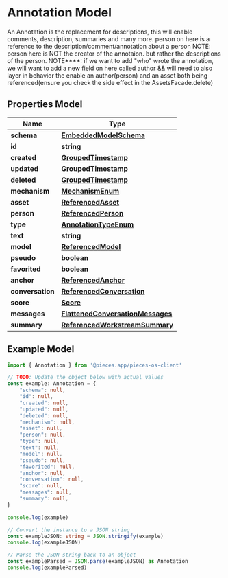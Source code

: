 
# Annotation Model

An Annotation is the replacement for descriptions, this will enable comments, description, summaries and many more.  person on here is a reference to the description/comment/annotation about a person  NOTE: person here is NOT the creator of the annotaion. but rather the descriptions of the person. NOTE****: if we want to add \"who\" wrote the annotation, we will want to add a new field on here called author && will need to also layer in behavior the enable an author(person) and an asset both being referenced(ensure you check the side effect in the AssetsFacade.delete)

## Properties Model

Name | Type
------------ | -------------
**schema** | [**EmbeddedModelSchema**](EmbeddedModelSchema)
**id** | **string**
**created** | [**GroupedTimestamp**](GroupedTimestamp)
**updated** | [**GroupedTimestamp**](GroupedTimestamp)
**deleted** | [**GroupedTimestamp**](GroupedTimestamp)
**mechanism** | [**MechanismEnum**](MechanismEnum)
**asset** | [**ReferencedAsset**](ReferencedAsset)
**person** | [**ReferencedPerson**](ReferencedPerson)
**type** | [**AnnotationTypeEnum**](AnnotationTypeEnum)
**text** | **string**
**model** | [**ReferencedModel**](ReferencedModel)
**pseudo** | **boolean**
**favorited** | **boolean**
**anchor** | [**ReferencedAnchor**](ReferencedAnchor)
**conversation** | [**ReferencedConversation**](ReferencedConversation)
**score** | [**Score**](Score)
**messages** | [**FlattenedConversationMessages**](FlattenedConversationMessages)
**summary** | [**ReferencedWorkstreamSummary**](ReferencedWorkstreamSummary)

## Example Model

```typescript
import { Annotation } from '@pieces.app/pieces-os-client'

// TODO: Update the object below with actual values
const example: Annotation = {
    "schema": null,
    "id": null,
    "created": null,
    "updated": null,
    "deleted": null,
    "mechanism": null,
    "asset": null,
    "person": null,
    "type": null,
    "text": null,
    "model": null,
    "pseudo": null,
    "favorited": null,
    "anchor": null,
    "conversation": null,
    "score": null,
    "messages": null,
    "summary": null,
}

console.log(example)

// Convert the instance to a JSON string
const exampleJSON: string = JSON.stringify(example)
console.log(exampleJSON)

// Parse the JSON string back to an object
const exampleParsed = JSON.parse(exampleJSON) as Annotation
console.log(exampleParsed)
```



